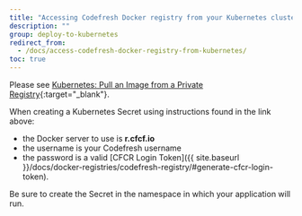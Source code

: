 ```yaml
---
title: "Accessing Codefresh Docker registry from your Kubernetes cluster"
description: ""
group: deploy-to-kubernetes
redirect_from:
  - /docs/access-codefresh-docker-registry-from-kubernetes/
toc: true
---
```

Please see [Kubernetes: Pull an Image from a Private Registry](https://kubernetes.io/docs/tasks/configure-pod-container/pull-image-private-registry/){:target="_blank"}.

When creating a Kubernetes Secret using instructions found in the link above:
- the Docker server to use is **r.cfcf.io**
- the username is your Codefresh username
- the password is a valid [CFCR Login Token]({{ site.baseurl }}/docs/docker-registries/codefresh-registry/#generate-cfcr-login-token).

Be sure to create the Secret in the namespace in which your application will run.
